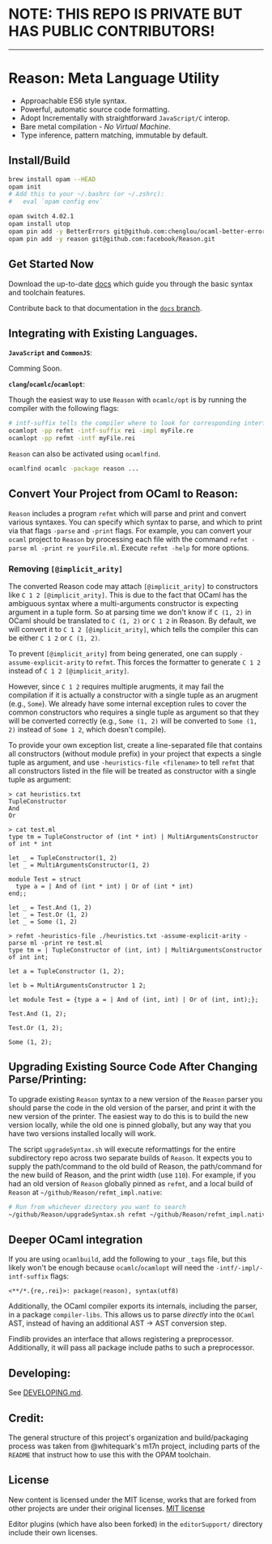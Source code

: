 NOTE: THIS REPO IS PRIVATE BUT HAS PUBLIC CONTRIBUTORS!
=======================================================

-----

Reason: Meta Language Utility
=========================================

- Approachable ES6 style syntax.
- Powerful, automatic source code formatting.
- Adopt Incrementally with straightforward `JavaScript/C` interop.
- Bare metal compilation - *No Virtual Machine*.
- Type inference, pattern matching, immutable by default.

Install/Build
----------
```sh
brew install opam --HEAD
opam init
# Add this to your ~/.bashrc (or ~/.zshrc):
#   eval `opam config env`

opam switch 4.02.1
opam install utop
opam pin add -y BetterErrors git@github.com:chenglou/ocaml-better-errors.git
opam pin add -y reason git@github.com:facebook/Reason.git
```

Get Started Now
---------------
Download the up-to-date [docs](https://github.com/facebook/Reason/archive/docs.zip) which guide you through the basic syntax and toolchain features.

Contribute back to that documentation in the [`docs` branch](https://github.com/facebook/Reason/tree/docs).



Integrating with Existing Languages.
------------------------

 **`JavaScript` and `CommonJS`**:

Comming Soon.


**`clang`/`ocamlc`/`ocamlopt`**:

Though the easiest way to use `Reason` with `ocamlc/opt` is by running the compiler with the following flags:
```sh
# intf-suffix tells the compiler where to look for corresponding interface files
ocamlopt -pp refmt -intf-suffix rei -impl myFile.re
ocamlopt -pp refmt -intf myFile.rei
```

`Reason` can also be activated using `ocamlfind`.

``` sh
ocamlfind ocamlc -package reason ...
```

Convert Your Project from OCaml to Reason:
------------------------------------------------------------
`Reason` includes a program `refmt` which will parse and print and
convert various syntaxes. You can specify which syntax to parse, and
which to print via that flags `-parse` and `-print` flags. For example,
you can convert your `ocaml` project to `Reason` by processing each file
with the command `refmt -parse ml -print re yourFile.ml`. Execute
`refmt -help` for more options.

### Removing `[@implicit_arity]`

The converted Reason code may attach `[@implicit_arity]` to constructors like `C 1 2 [@implicit_arity]`.
This is due to the fact that OCaml has the ambiguous syntax where a multi-arguments
constructor is expecting argument in a tuple form. So at parsing time we don't
know if `C (1, 2)` in OCaml should be translated to `C (1, 2)` or `C 1 2` in Reason.
By default, we will convert it to `C 1 2 [@implicit_arity]`, which tells the compiler
this can be either `C 1 2` or `C (1, 2)`.

To prevent `[@implicit_arity]` from being generated, one can supply `-assume-explicit-arity`
to `refmt`. This forces the formatter to generate `C 1 2` instead of `C 1 2 [@implicit_arity]`.

However, since `C 1 2` requires multiple arugments, it may fail the compilation if it is actually
a constructor with a single tuple as an arugment (e.g., `Some`).
We already have some internal exception rules to cover the common constructors who requires a single tuple
as argument so that they will be converted correctly (e.g., `Some (1, 2)` will be converted
to `Some (1, 2)` instead of `Some 1 2`, which doesn't compile).

To provide your own exception list, create a line-separated file that contains all constructors (without module prefix)
in your project that expects a single tuple as argument, and use `-heuristics-file <filename>`
to tell `refmt` that all constructors
listed in the file will be treated as constructor with a single tuple as argument:
```
> cat heuristics.txt
TupleConstructor
And
Or

> cat test.ml
type tm = TupleConstructor of (int * int) | MultiArgumentsConstructor of int * int

let _ = TupleConstructor(1, 2)
let _ = MultiArgumentsConstructor(1, 2)

module Test = struct
  type a = | And of (int * int) | Or of (int * int)
end;;

let _ = Test.And (1, 2)
let _ = Test.Or (1, 2)
let _ = Some (1, 2)

> refmt -heuristics-file ./heuristics.txt -assume-explicit-arity -parse ml -print re test.ml
type tm = | TupleConstructor of (int, int) | MultiArgumentsConstructor of int int;

let a = TupleConstructor (1, 2);

let b = MultiArgumentsConstructor 1 2;

let module Test = {type a = | And of (int, int) | Or of (int, int);};

Test.And (1, 2);

Test.Or (1, 2);

Some (1, 2);

```


Upgrading Existing Source Code After Changing Parse/Printing:
------------------------------------------------------------
To upgrade existing `Reason` syntax to a new version of the `Reason` parser
you should parse the code in the old version of the parser, and print it with
the new version of the printer. The easiest way to do this is to build the new
version locally, while the old one is pinned globally, but any way that you
have two versions installed locally will work.

The script `upgradeSyntax.sh` will execute reformattings for the entire
subdirectory repo across two separate builds of `Reason`. It expects you to
supply the path/command to the old build of Reason, the path/command for the
new build of Reason, and the print width (use `110`).  For example, if you had
an old version of `Reason` globally pinned as `refmt`, and a local build of
`Reason` at `~/github/Reason/refmt_impl.native`:

```sh
# Run from whichever directory you want to search
~/github/Reason/upgradeSyntax.sh refmt ~/github/Reason/refmt_impl.native 110
```

Deeper OCaml integration
---------------------------

If you are using `ocamlbuild`, add the following to your `_tags` file, but
this likely won't be enough because `ocamlc`/`ocamlopt` will need the
`-intf/-impl/-intf-suffix` flags:

```
<**/*.{re,.rei}>: package(reason), syntax(utf8)
```

Additionally, the OCaml compiler exports its internals, including the parser,
in a package `compiler-libs`. This allows us to parse *directly* into the
`OCaml` AST, instead of having an additional AST -> AST conversion step.

Findlib provides an interface that allows registering a preprocessor.
Additionally, it will pass all package include paths to such a preprocessor.

Developing:
-------------------------
See [DEVELOPING.md](./developing.md).

Credit:
-------
The general structure of this project's organization and build/packaging
process was taken from @whitequark's m17n project, including parts of the
`README` that instruct how to use this with the OPAM toolchain.

License
-------

New content is licensed under the MIT license, works that are forked from other
projects are under their original licenses.
[MIT license](LICENSE.txt)

Editor plugins (which have also been forked) in the `editorSupport/` directory
include their own licenses.

